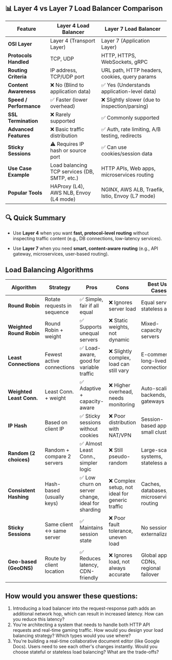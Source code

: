 
## 📊 Layer 4 vs Layer 7 Load Balancer Comparison
| Feature                         | Layer 4 Load Balancer                             | Layer 7 Load Balancer                                |
|----------------------------------|----------------------------------------------------|--------------------------------------------------------|
| **OSI Layer**                   | Layer 4 (Transport Layer)                         | Layer 7 (Application Layer)                            |
| **Protocols Handled**          | TCP, UDP                                          | HTTP, HTTPS, WebSockets, gRPC                          |
| **Routing Criteria**           | IP address, TCP/UDP port                          | URL path, HTTP headers, cookies, query params          |
| **Content Awareness**          | ❌ No (Blind to application data)                 | ✅ Yes (Understands application-level data)            |
| **Speed / Performance**        | ✅ Faster (lower overhead)                        | ❌ Slightly slower (due to inspection/parsing)         |
| **SSL Termination**            | ❌ Rarely supported                               | ✅ Commonly supported                                  |
| **Advanced Features**          | ❌ Basic traffic distribution                     | ✅ Auth, rate limiting, A/B testing, redirects         |
| **Sticky Sessions**            | ⚠️ Requires IP hash or source port                | ✅ Can use cookies/session data                        |
| **Use Case Example**           | Load balancing TCP services (DB, SMTP, etc.)      | HTTP APIs, Web apps, microservices routing             |
| **Popular Tools**              | HAProxy (L4), AWS NLB, Envoy (L4 mode)            | NGINX, AWS ALB, Traefik, Istio, Envoy (L7 mode)        |

## 🔍 Quick Summary

-   Use **Layer 4** when you want **fast, protocol-level routing** without inspecting traffic content (e.g., DB connections, low-latency services).
    
-   Use **Layer 7** when you need **smart, content-aware routing** (e.g., API gateway, microservices, user-based routing).

## Load Balancing Algorithms

| Algorithm                  | Strategy                      | Pros                                                                 | Cons                                                                | Best Use Cases                                |
|---------------------------|-------------------------------|----------------------------------------------------------------------|----------------------------------------------------------------------|------------------------------------------------|
| **Round Robin**           | Rotate requests in sequence   | ✅ Simple, fair if all equal                                         | ❌ Ignores server load                                              | Equal servers, stateless apps                 |
| **Weighted Round Robin**  | Round Robin + weight          | ✅ Supports unequal servers                                          | ❌ Static weights, not dynamic                                       | Mixed-capacity servers                        |
| **Least Connections**     | Fewest active connections     | ✅ Load-aware, good for variable traffic                             | ❌ Slightly complex, load can still vary                             | E-commerce, long-lived connections            |
| **Weighted Least Conn.**  | Least Conn. + weight          | ✅ Adaptive + capacity-aware                                         | ❌ Higher overhead, needs monitoring                                 | Auto-scaling backends, API gateways           |
| **IP Hash**               | Based on client IP            | ✅ Sticky sessions without cookies                                   | ❌ Poor distribution with NAT/VPN                                    | Session-based apps, small clusters            |
| **Random (2 choices)**    | Random + compare 2 servers    | ✅ Almost Least Conn., simpler logic                                | ❌ Still pseudo-random                                               | Large-scale systems, stateless apps           |
| **Consistent Hashing**    | Hash-based (usually keys)     | ✅ Low churn on server change, ideal for sharding                    | ❌ Complex setup, not ideal for generic traffic                      | Caches, databases, microservices routing      |
| **Sticky Sessions**       | Same client ↔ same server     | ✅ Maintains session state                                           | ❌ Poor fault tolerance, uneven load                                 | No session externalization                    |
| **Geo-based (GeoDNS)**    | Route by client location       | ✅ Reduces latency, CDN-friendly                                     | ❌ Ignores load, not always accurate                                 | Global apps, CDNs, regional failover          |



## How would you answer these questions:

1.    Introducing a load balancer into the request-response path adds an additional network hop, which can result in increased latency. How can you reduce this latency?
2. You're architecting a system that needs to handle both HTTP API requests and real-time gaming traffic. How would you design your load balancing strategy? Which types would you use where?
3.  You're building a real-time collaborative document editor (like Google Docs). Users need to see each other's changes instantly. Would you choose stateful or stateless load balancing? What are the trade-offs?


<!--stackedit_data:
eyJoaXN0b3J5IjpbLTkwNDk4NzI4MCwtMzExNDM3Mzc0LC01Mz
Y3NzgwNzUsLTg3Njg1NTA3MCwxMTgwMjg4MzA0XX0=
-->